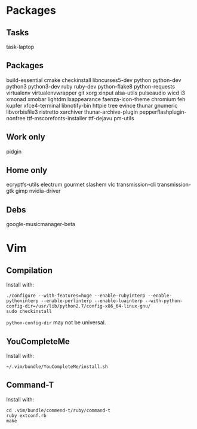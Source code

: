 Packages
========

Tasks
-----
task-laptop

Packages
--------
build-essential cmake checkinstall libncurses5-dev python python-dev python3 python3-dev ruby ruby-dev python-flake8 python-requests virtualenv virtualenvwrapper git xorg xinput alsa-utils pulseaudio wicd i3 xmonad xmobar lightdm lxappearance faenza-icon-theme chromium feh kupfer xfce4-terminal libnotify-bin httpie tree evince thunar gnumeric libvorbisfile3 ristretto xarchiver thunar-archive-plugin pepperflashplugin-nonfree ttf-mscorefonts-installer ttf-dejavu pm-utils

Work only
---------
pidgin

Home only
---------
ecryptfs-utils electrum gourmet slashem vlc transmission-cli transmission-gtk gimp nvidia-driver

Debs
----
google-musicmanager-beta

Vim
========

Compilation
---
Install with:

    ./configure --with-features=huge --enable-rubyinterp --enable-pythoninterp --enable-perlinterp --enable-luainterp --with-python-config-dir=/usr/lib/python2.7/config-x86_64-linux-gnu/
    sudo checkinstall

`python-config-dir` may not be universal.

YouCompleteMe
-------------
Install with:

    ~/.vim/bundle/YouCompleteMe/install.sh

Command-T
---------
Install with:

    cd .vim/bundle/commend-t/ruby/command-t
    ruby extconf.rb
    make
